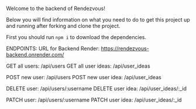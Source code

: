 Welcome to the backend of Rendezvous!

Below you will find information on what you need to do to get this project up and running after forking and clone the project.

First you should run `npm i` to download the dependencies.

ENDPOINTS:
URL for Backend Render: https://rendezvous-backend.onrender.com/

GET all users: /api/users
GET all user ideas: /api/user_ideas

POST new user: /api/users
POST new user idea: /api/user_ideas

DELETE user: /api/users/:username
DELETE user idea: /api/user_ideas/:_id

PATCH user: /api/users/:username
PATCH user idea: /api/user_ideas/:_id